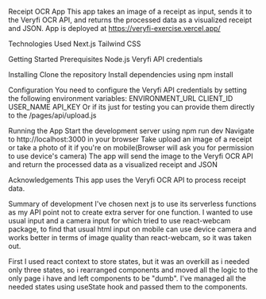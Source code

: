 Receipt OCR App
This app takes an image of a receipt as input, sends it to the Veryfi OCR API, and returns the processed data as a visualized receipt and JSON.
App is deployed at https://veryfi-exercise.vercel.app/

Technologies Used
Next.js
Tailwind CSS

Getting Started
Prerequisites
Node.js
Veryfi API credentials

Installing
Clone the repository
Install dependencies using npm install

Configuration
You need to configure the Veryfi API credentials by setting the following environment variables:
ENVIRONMENT_URL
CLIENT_ID
USER_NAME
API_KEY
Or if its just for testing you can provide them directly to the /pages/api/upload.js

Running the App
Start the development server using npm run dev
Navigate to http://localhost:3000 in your browser
Take upload an image of a receipt or take a photo of it if you're on mobile(Browser will ask you for permission to use device's camera)
The app will send the image to the Veryfi OCR API and return the processed data as a visualized receipt and JSON

Acknowledgements
This app uses the Veryfi OCR API to process receipt data.

Summary of development
I've chosen next js to use its serverless functions as my API point not to create extra server for one function. I wanted to use usual input and a camera input for which tried to use react-webcam package, to find that usual html input on mobile can use device camera and works better in terms of image quality than react-webcam, so it was taken out.

First I used react context to store states, but it was an overkill as i needed only three states, so i rearranged components and moved all the logic to the only page i have and left components to be "dumb". I've managed all the needed states using useState hook and passed them to the components.
